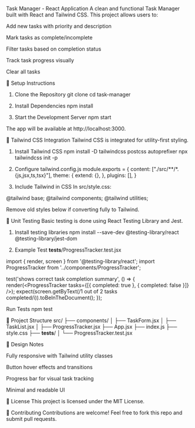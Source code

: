 Task Manager - React Application
A clean and functional Task Manager built with React and Tailwind CSS.
This project allows users to:


Add new tasks with priority and description


Mark tasks as complete/incomplete


Filter tasks based on completion status


Track task progress visually


Clear all tasks



🚀 Setup Instructions
1. Clone the Repository
git clone <your-repo-url>
cd task-manager

2. Install Dependencies
npm install

3. Start the Development Server
npm start

The app will be available at http://localhost:3000.


🧩 Tailwind CSS Integration
Tailwind CSS is integrated for utility-first styling.

1. Install Tailwind CSS
npm install -D tailwindcss postcss autoprefixer
npx tailwindcss init -p

2. Configure tailwind.config.js
module.exports = {
  content: ["./src/**/*.{js,jsx,ts,tsx}"],
  theme: {
    extend: {},
  },
  plugins: [],
}

3. Include Tailwind in CSS
In src/style.css:

@tailwind base;
@tailwind components;
@tailwind utilities;

Remove old styles below if converting fully to Tailwind.


🧪 Unit Testing
Basic testing is done using React Testing Library and Jest.

1. Install testing libraries
npm install --save-dev @testing-library/react @testing-library/jest-dom

2. Example Test
__tests__/ProgressTracker.test.jsx

import { render, screen } from '@testing-library/react';
import ProgressTracker from '../components/ProgressTracker';

test('shows correct task completion summary', () => {
  render(<ProgressTracker tasks={[{ completed: true }, { completed: false }]} />);
  expect(screen.getByText(/1 out of 2 tasks completed/i)).toBeInTheDocument();
});

Run Tests
npm test


📁 Project Structure
src/
├── components/
│   ├── TaskForm.jsx
│   ├── TaskList.jsx
│   ├── ProgressTracker.jsx
├── App.jsx
├── index.js
├── style.css
├── __tests__/
│   └── ProgressTracker.test.jsx


📌 Design Notes

Fully responsive with Tailwind utility classes


Button hover effects and transitions


Progress bar for visual task tracking


Minimal and readable UI



📃 License
This project is licensed under the MIT License.


🤝 Contributing
Contributions are welcome! Feel free to fork this repo and submit pull requests.